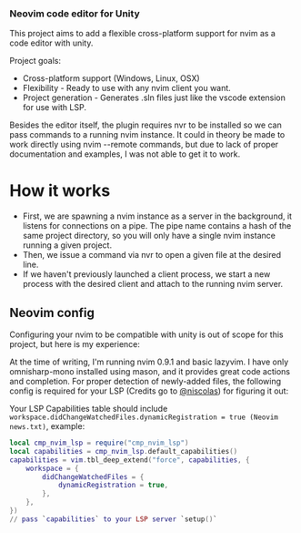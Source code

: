 ### Neovim code editor for Unity

This project aims to add a flexible cross-platform support for nvim as a code editor with unity.

Project goals:
* Cross-platform support (Windows, Linux, OSX)
* Flexibility - Ready to use with any nvim client you want.
* Project generation - Generates .sln files just like the vscode extension for use with LSP.

Besides the editor itself, the plugin requires nvr to be installed so we can pass commands to a running nvim instance.
It could in theory be made to work directly using nvim --remote commands, but due to lack of proper documentation and examples, I was not able to get it to work.

# How it works
* First, we are spawning a nvim instance as a server in the background, it listens for connections on a pipe. 
The pipe name contains a hash of the same project directory, so you will only have a single nvim instance running a given project.
* Then, we issue a command via nvr to open a given file at the desired line.
* If we haven't previously launched a client process, we start a new process with the desired client and attach to the running nvim server.


## Neovim config

Configuring your nvim to be compatible with unity is out of scope for this project, but here is my experience:

At the time of writing, I'm running nvim 0.9.1 and basic lazyvim.
I have only omnisharp-mono installed using mason, and it provides great code actions and completion.
For proper detection of newly-added files, the following config is required for your LSP (Credits go to [@niscolas](https://github.com/niscolas)) for figuring it out:

Your LSP Capabilities table should include `workspace.didChangeWatchedFiles.dynamicRegistration = true (Neovim news.txt)`, example:

```lua
local cmp_nvim_lsp = require("cmp_nvim_lsp")
local capabilities = cmp_nvim_lsp.default_capabilities()
capabilities = vim.tbl_deep_extend("force", capabilities, {
    workspace = {
        didChangeWatchedFiles = {
            dynamicRegistration = true,
        },
    },
})
// pass `capabilities` to your LSP server `setup()`
```

